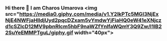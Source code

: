### Hi there 👋 I am Charos Umarova <img src="https://media0.giphy.com/media/v1.Y2lkPTc5MGI3NjExNjE4NWFjaHlldjUyd2pqcDZxam5vYmdwYjFiaHQ0eW41eXNjczd1cSZlcD12MV9pbnRlcm5hbF9naWZfYnlfaWQmY3Q9Zw/l1IB22SuYeEMMPTguL/giphy.gif width="40px"> 



